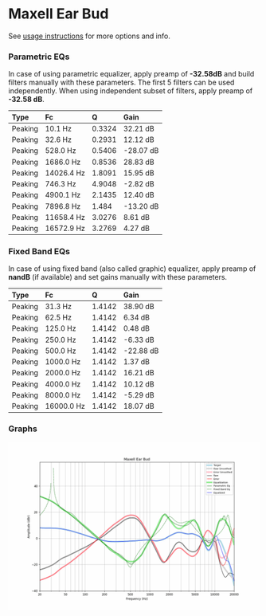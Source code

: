 # Maxell Ear Bud
See [usage instructions](https://github.com/jaakkopasanen/AutoEq#usage) for more options and info.

### Parametric EQs
In case of using parametric equalizer, apply preamp of **-32.58dB** and build filters manually
with these parameters. The first 5 filters can be used independently.
When using independent subset of filters, apply preamp of **-32.58 dB**.

| Type    | Fc         |      Q | Gain      |
|:--------|:-----------|:-------|:----------|
| Peaking | 10.1 Hz    | 0.3324 | 32.21 dB  |
| Peaking | 32.6 Hz    | 0.2931 | 12.12 dB  |
| Peaking | 528.0 Hz   | 0.5406 | -28.07 dB |
| Peaking | 1686.0 Hz  | 0.8536 | 28.83 dB  |
| Peaking | 14026.4 Hz | 1.8091 | 15.95 dB  |
| Peaking | 746.3 Hz   | 4.9048 | -2.82 dB  |
| Peaking | 4900.1 Hz  | 2.1435 | 12.40 dB  |
| Peaking | 7896.8 Hz  | 1.484  | -13.20 dB |
| Peaking | 11658.4 Hz | 3.0276 | 8.61 dB   |
| Peaking | 16572.9 Hz | 3.2769 | 4.27 dB   |

### Fixed Band EQs
In case of using fixed band (also called graphic) equalizer, apply preamp of **nandB**
(if available) and set gains manually with these parameters.

| Type    | Fc         |      Q | Gain      |
|:--------|:-----------|:-------|:----------|
| Peaking | 31.3 Hz    | 1.4142 | 38.90 dB  |
| Peaking | 62.5 Hz    | 1.4142 | 6.34 dB   |
| Peaking | 125.0 Hz   | 1.4142 | 0.48 dB   |
| Peaking | 250.0 Hz   | 1.4142 | -6.33 dB  |
| Peaking | 500.0 Hz   | 1.4142 | -22.88 dB |
| Peaking | 1000.0 Hz  | 1.4142 | 1.37 dB   |
| Peaking | 2000.0 Hz  | 1.4142 | 16.21 dB  |
| Peaking | 4000.0 Hz  | 1.4142 | 10.12 dB  |
| Peaking | 8000.0 Hz  | 1.4142 | -5.29 dB  |
| Peaking | 16000.0 Hz | 1.4142 | 18.07 dB  |

### Graphs
![](./Maxell%20Ear%20Bud.png)